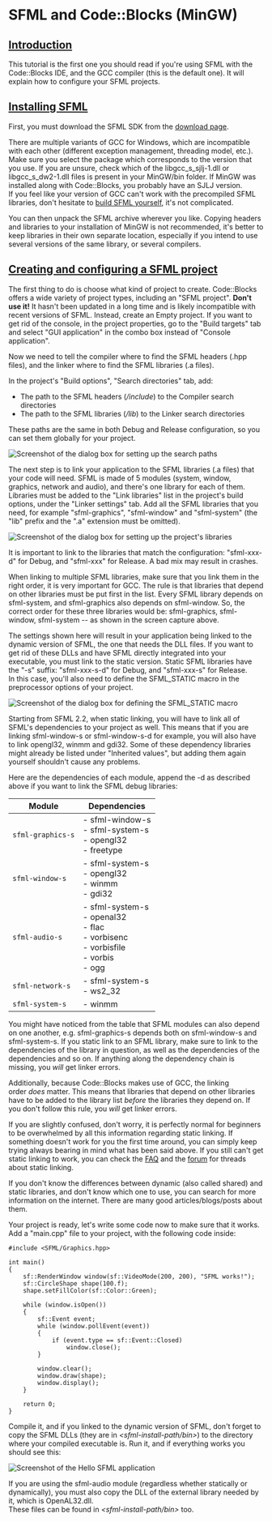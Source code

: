 # SFML and Code::Blocks (MinGW)

## [Introduction](https://www.sfml-dev.org/tutorials/2.6/start-cb.php#introduction)[](https://www.sfml-dev.org/tutorials/2.6/start-cb.php#top "Top of the page")

This tutorial is the first one you should read if you're using SFML with the Code::Blocks IDE, and the GCC compiler (this is the default one). It will explain how to configure your SFML projects.

## [Installing SFML](https://www.sfml-dev.org/tutorials/2.6/start-cb.php#installing-sfml)[](https://www.sfml-dev.org/tutorials/2.6/start-cb.php#top "Top of the page")

First, you must download the SFML SDK from the [download page](https://www.sfml-dev.org/download.php "Go to the download page").

There are multiple variants of GCC for Windows, which are incompatible with each other (different exception management, threading model, etc.). Make sure you select the package which corresponds to the version that you use. If you are unsure, check which of the libgcc_s_sjlj-1.dll or libgcc_s_dw2-1.dll files is present in your MinGW/bin folder. If MinGW was installed along with Code::Blocks, you probably have an SJLJ version.  
If you feel like your version of GCC can't work with the precompiled SFML libraries, don't hesitate to [build SFML yourself](https://www.sfml-dev.org/tutorials/2.6/compile-with-cmake.php "How to compile SFML"), it's not complicated.

You can then unpack the SFML archive wherever you like. Copying headers and libraries to your installation of MinGW is not recommended, it's better to keep libraries in their own separate location, especially if you intend to use several versions of the same library, or several compilers.

## [Creating and configuring a SFML project](https://www.sfml-dev.org/tutorials/2.6/start-cb.php#creating-and-configuring-a-sfml-project)[](https://www.sfml-dev.org/tutorials/2.6/start-cb.php#top "Top of the page")

The first thing to do is choose what kind of project to create. Code::Blocks offers a wide variety of project types, including an "SFML project". **Don't use it!** It hasn't been updated in a long time and is likely incompatible with recent versions of SFML. Instead, create an Empty project. If you want to get rid of the console, in the project properties, go to the "Build targets" tab and select "GUI application" in the combo box instead of "Console application".

Now we need to tell the compiler where to find the SFML headers (.hpp files), and the linker where to find the SFML libraries (.a files).

In the project's "Build options", "Search directories" tab, add:

- The path to the SFML headers (_<sfml-install-path>/include_) to the Compiler search directories
- The path to the SFML libraries (_<sfml-install-path>/lib_) to the Linker search directories

These paths are the same in both Debug and Release configuration, so you can set them globally for your project.

![Screenshot of the dialog box for setting up the search paths](https://www.sfml-dev.org/tutorials/2.6/images/start-cb-paths.png "Screenshot of the dialog box for setting up the search paths")

The next step is to link your application to the SFML libraries (.a files) that your code will need. SFML is made of 5 modules (system, window, graphics, network and audio), and there's one library for each of them.  
Libraries must be added to the "Link libraries" list in the project's build options, under the "Linker settings" tab. Add all the SFML libraries that you need, for example "sfml-graphics", "sfml-window" and "sfml-system" (the "lib" prefix and the ".a" extension must be omitted).

![Screenshot of the dialog box for setting up the project's libraries](https://www.sfml-dev.org/tutorials/2.6/images/start-cb-link-libs.png "Screenshot of the dialog box for setting up the project's libraries")

It is important to link to the libraries that match the configuration: "sfml-xxx-d" for Debug, and "sfml-xxx" for Release. A bad mix may result in crashes.

When linking to multiple SFML libraries, make sure that you link them in the right order, it is very important for GCC. The rule is that libraries that depend on other libraries must be put first in the list. Every SFML library depends on sfml-system, and sfml-graphics also depends on sfml-window. So, the correct order for these three libraries would be: sfml-graphics, sfml-window, sfml-system -- as shown in the screen capture above.

The settings shown here will result in your application being linked to the dynamic version of SFML, the one that needs the DLL files. If you want to get rid of these DLLs and have SFML directly integrated into your executable, you must link to the static version. Static SFML libraries have the "-s" suffix: "sfml-xxx-s-d" for Debug, and "sfml-xxx-s" for Release.  
In this case, you'll also need to define the SFML_STATIC macro in the preprocessor options of your project.

![Screenshot of the dialog box for defining the SFML_STATIC macro](https://www.sfml-dev.org/tutorials/2.6/images/start-cb-static.png "Screenshot of the dialog box for defining the SFML_STATIC macro")

Starting from SFML 2.2, when static linking, you will have to link all of SFML's dependencies to your project as well. This means that if you are linking sfml-window-s or sfml-window-s-d for example, you will also have to link opengl32, winmm and gdi32. Some of these dependency libraries might already be listed under "Inherited values", but adding them again yourself shouldn't cause any problems.

Here are the dependencies of each module, append the -d as described above if you want to link the SFML debug libraries:

|Module|Dependencies|
|---|---|
|`sfml-graphics-s`|- sfml-window-s<br>- sfml-system-s<br>- opengl32<br>- freetype|
|`sfml-window-s`|- sfml-system-s<br>- opengl32<br>- winmm<br>- gdi32|
|`sfml-audio-s`|- sfml-system-s<br>- openal32<br>- flac<br>- vorbisenc<br>- vorbisfile<br>- vorbis<br>- ogg|
|`sfml-network-s`|- sfml-system-s<br>- ws2_32|
|`sfml-system-s`|- winmm|

You might have noticed from the table that SFML modules can also depend on one another, e.g. sfml-graphics-s depends both on sfml-window-s and sfml-system-s. If you static link to an SFML library, make sure to link to the dependencies of the library in question, as well as the dependencies of the dependencies and so on. If anything along the dependency chain is missing, you _will_ get linker errors.

Additionally, because Code::Blocks makes use of GCC, the linking order _does_ matter. This means that libraries that depend on other libraries have to be added to the library list _before_ the libraries they depend on. If you don't follow this rule, you _will_ get linker errors.

If you are slightly confused, don't worry, it is perfectly normal for beginners to be overwhelmed by all this information regarding static linking. If something doesn't work for you the first time around, you can simply keep trying always bearing in mind what has been said above. If you still can't get static linking to work, you can check the [FAQ](https://www.sfml-dev.org/faq.php#build-link-static "Go to the FAQ page") and the [forum](http://en.sfml-dev.org/forums/index.php?board=4.0 "Go to the general help forum") for threads about static linking.

If you don't know the differences between dynamic (also called shared) and static libraries, and don't know which one to use, you can search for more information on the internet. There are many good articles/blogs/posts about them.

Your project is ready, let's write some code now to make sure that it works. Add a "main.cpp" file to your project, with the following code inside:

```
#include <SFML/Graphics.hpp>

int main()
{
    sf::RenderWindow window(sf::VideoMode(200, 200), "SFML works!");
    sf::CircleShape shape(100.f);
    shape.setFillColor(sf::Color::Green);

    while (window.isOpen())
    {
        sf::Event event;
        while (window.pollEvent(event))
        {
            if (event.type == sf::Event::Closed)
                window.close();
        }

        window.clear();
        window.draw(shape);
        window.display();
    }

    return 0;
}
```

Compile it, and if you linked to the dynamic version of SFML, don't forget to copy the SFML DLLs (they are in _<sfml-install-path/bin>_) to the directory where your compiled executable is. Run it, and if everything works you should see this:

![Screenshot of the Hello SFML application](https://www.sfml-dev.org/tutorials/2.6/images/start-cb-app.png "Screenshot of the Hello SFML application")

If you are using the sfml-audio module (regardless whether statically or dynamically), you must also copy the DLL of the external library needed by it, which is OpenAL32.dll.  
These files can be found in _<sfml-install-path/bin>_ too.